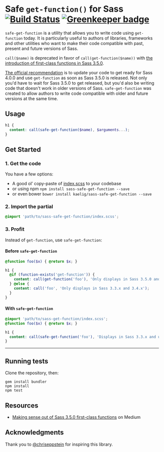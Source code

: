 # Safe `get-function()` for Sass [![Build Status](https://travis-ci.org/kaelig/sass-safe-get-function.svg?branch=master)](https://travis-ci.org/kaelig/sass-safe-get-function) [![Greenkeeper badge](https://badges.greenkeeper.io/kaelig/sass-safe-get-function.svg)](https://greenkeeper.io/)

`safe-get-function` is a utility that allows you to write code using `get-function` today. It is particularly useful to authors of libraries, frameworks and other utilities who want to make their code compatible with past, present and future versions of Sass.

`call($name)` is deprecated in favor of `call(get-function($name))` with [the introduction of first-class functions in Sass 3.5.0](https://medium.com/@kaelig/sass-first-class-functions-6e718e2b5eb0).

[The official recommendation](http://blog.sass-lang.com/posts/809572-sass-35-release-candidate) is to update your code to get ready for Sass 4.0.0 and use `get-function` as soon as Sass 3.5.0 is released. Not only you'd have to wait for Sass 3.5.0 to get released, but you'd also be writing code that doesn't work in older versions of Sass. `safe-get-function` was created to allow authors to write code compatible with older and future versions at the same time.

## Usage

```scss
h1 {
  content: call(safe-get-function($name), $arguments...);
}
```

## Get Started

### 1. Get the code

You have a few options:

- A good ol’ copy-paste of [index.scss](index.scss) to your codebase
- or using npm `npm install sass-safe-get-function --save`
- or even bower `bower install kaelig/sass-safe-get-function --save`

### 2. Import the partial

```scss
@import 'path/to/sass-safe-get-function/index.scss';
```

### 3. Profit

Instead of `get-function`, use `safe-get-function`:

#### Before `safe-get-function`

```scss
@function foo($x) { @return $x; }

h1 {
  @if (function-exists('get-function')) {
    content: call(get-function('foo'), 'Only displays in Sass 3.5.0 and up');
  } @else {
    content: call('foo', 'Only displays in Sass 3.3.x and 3.4.x');
  }
}
```

#### With `safe-get-function`

```scss
@import 'path/to/sass-get-function/index.scss';
@function foo($x) { @return $x; }

h1 {
  content: call(safe-get-function('foo'), 'Displays in Sass 3.3.x and up!');
}
```

----

## Running tests

Clone the repository, then:

```
gem install bundler
npm install
npm test
```

## Resources

- [Making sense out of Sass 3.5.0 first-class functions](https://medium.com/@kaelig/sass-first-class-functions-6e718e2b5eb0) on Medium

## Acknowledgments

Thank you to [@chriseppstein](https://github.com/chriseppstein) for inspiring this library.
